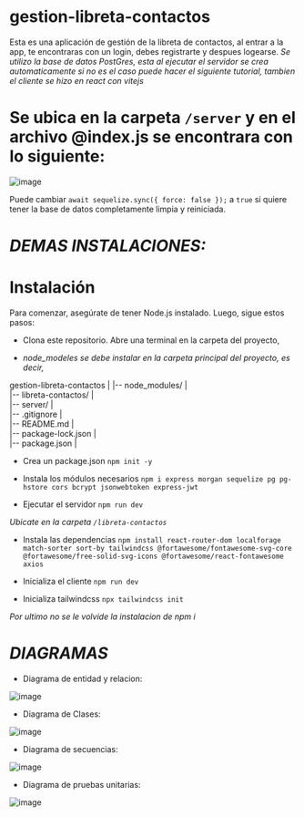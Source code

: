 # gestion-libreta-contactos
Esta es una aplicación de gestión de la libreta de contactos, al entrar a la app, te encontraras con un login, debes registrarte y despues logearse. *Se utilizo la base de datos PostGres, esta al ejecutar el servidor se crea automaticamente si no es el caso puede hacer el siguiente tutorial, tambien el cliente se hizo en react con vitejs*

# Se ubica en la carpeta `/server` y en el archivo @index.js se encontrara con lo siguiente:
![image](https://github.com/SebasSolano/gestion-libreta-contactos/assets/99377039/39e441e0-7aa8-4e70-ad43-8d01cb60fb20)

 Puede cambiar `await sequelize.sync({ force: false });` a `true` si quiere tener la base de datos completamente limpia y reiniciada.

# *DEMAS INSTALACIONES:*

# Instalación
Para comenzar, asegúrate de tener Node.js instalado. Luego, sigue estos pasos:

- Clona este repositorio.
Abre una terminal en la carpeta del proyecto,

- *node_modeles se debe instalar en la carpeta principal del proyecto, es decir,*

gestion-libreta-contactos
|
|-- node_modules/
|   
|-- libreta-contactos/
|   
|-- server/
|   
|-- .gitignore
|  
|-- README.md
|   
|-- package-lock.json
|   
|-- package.json
|   


    

- Crea un package.json
`npm init -y`

- Instala los módulos necesarios
`npm i express morgan sequelize pg pg-hstore cors bcrypt jsonwebtoken express-jwt`

- Ejecutar el servidor
`npm run dev`

 *Ubicate en la carpeta `/libreta-contactos`*

- Instala las dependencias
`npm install react-router-dom localforage match-sorter sort-by tailwindcss @fortawesome/fontawesome-svg-core @fortawesome/free-solid-svg-icons @fortawesome/react-fontawesome axios`

- Inicializa el cliente 
`npm run dev`

- Inicializa tailwindcss
`npx tailwindcss init`

*Por ultimo no se le volvide la instalacion de npm i*

# *DIAGRAMAS*

- Diagrama de entidad y relacion:


![image](https://github.com/SebasSolano/gestion-libreta-contactos/assets/99377039/92b28ffa-3628-4c1c-a68b-69b3f45ab8ae)

- Diagrama de Clases:


![image](https://github.com/SebasSolano/gestion-libreta-contactos/assets/99377039/30364e47-0827-4be8-bf22-847535870a7e)

- Diagrama de secuencias:


![image](https://github.com/SebasSolano/gestion-libreta-contactos/assets/99377039/2df36c99-071c-455c-909d-aea4a0dc246c)

- Diagrama de pruebas unitarias:

![image](https://github.com/SebasSolano/gestion-libreta-contactos/assets/99377039/6f20be8d-98cd-4b6d-9852-0337f0554bf2)
